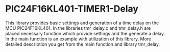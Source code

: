 # PIC24F16KL401-TIMER1-Delay
This library provides basic settings and generation of a time delay on the MCU PIC24F16KL401. In the libraries tmr_delay.c and tmr_delay.h are placed necessary function which provide settings and the generate a delay. In the main function is an example with utilization of this library. More detailed description you get from the main function and library tmr_delay.
